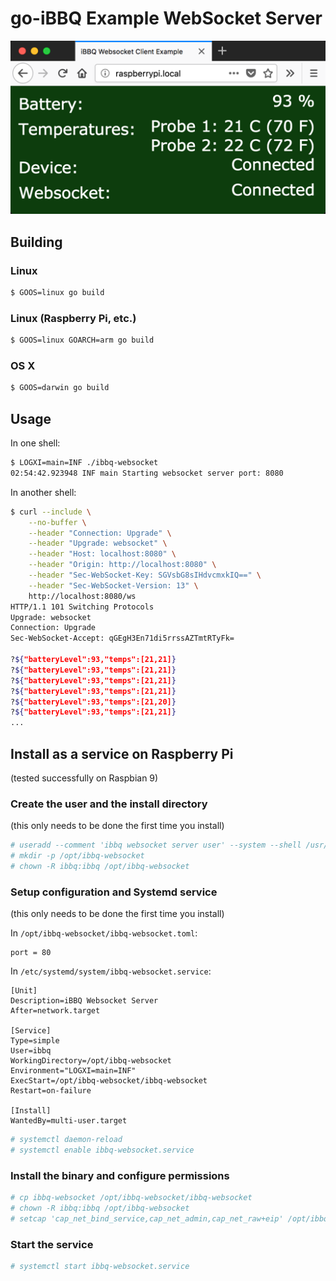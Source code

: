 # go-iBBQ Example WebSocket Server

![Screenshot](./screenshot.png)

## Building

### Linux

```bash
$ GOOS=linux go build
```

### Linux (Raspberry Pi, etc.)

```bash
$ GOOS=linux GOARCH=arm go build
```

### OS X

```bash
$ GOOS=darwin go build
```

## Usage

In one shell:

```bash
$ LOGXI=main=INF ./ibbq-websocket
02:54:42.923948 INF main Starting websocket server port: 8080
```

In another shell:

```bash
$ curl --include \
    --no-buffer \
    --header "Connection: Upgrade" \
    --header "Upgrade: websocket" \
    --header "Host: localhost:8080" \
    --header "Origin: http://localhost:8080" \
    --header "Sec-WebSocket-Key: SGVsbG8sIHdvcmxkIQ==" \
    --header "Sec-WebSocket-Version: 13" \
    http://localhost:8080/ws
HTTP/1.1 101 Switching Protocols
Upgrade: websocket
Connection: Upgrade
Sec-WebSocket-Accept: qGEgH3En71di5rrssAZTmtRTyFk=

?${"batteryLevel":93,"temps":[21,21]}
?${"batteryLevel":93,"temps":[21,21]}
?${"batteryLevel":93,"temps":[21,21]}
?${"batteryLevel":93,"temps":[21,21]}
?${"batteryLevel":93,"temps":[21,20]}
?${"batteryLevel":93,"temps":[21,21]}
...
```

## Install as a service on Raspberry Pi

(tested successfully on Raspbian 9)

### Create the user and the install directory

(this only needs to be done the first time you install)

```bash
# useradd --comment 'ibbq websocket server user' --system --shell /usr/sbin/nologin ibbq
# mkdir -p /opt/ibbq-websocket
# chown -R ibbq:ibbq /opt/ibbq-websocket
```

### Setup configuration and Systemd service

(this only needs to be done the first time you install)

In `/opt/ibbq-websocket/ibbq-websocket.toml`:
```
port = 80
```

In `/etc/systemd/system/ibbq-websocket.service`:
```
[Unit]
Description=iBBQ Websocket Server
After=network.target

[Service]
Type=simple
User=ibbq
WorkingDirectory=/opt/ibbq-websocket
Environment="LOGXI=main=INF"
ExecStart=/opt/ibbq-websocket/ibbq-websocket
Restart=on-failure

[Install]
WantedBy=multi-user.target
```

```bash
# systemctl daemon-reload
# systemctl enable ibbq-websocket.service
```

### Install the binary and configure permissions

```bash
# cp ibbq-websocket /opt/ibbq-websocket/ibbq-websocket
# chown -R ibbq:ibbq /opt/ibbq-websocket
# setcap 'cap_net_bind_service,cap_net_admin,cap_net_raw+eip' /opt/ibbq-websocket/ibbq-websocket
```

### Start the service

```bash
# systemctl start ibbq-websocket.service
```
